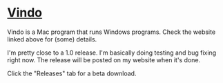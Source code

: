 # [Vindo](https://vindo.co)

Vindo is a Mac program that runs Windows programs. Check the website linked above for (some) details.

I'm pretty close to a 1.0 release. I'm basically doing testing and bug fixing right now. The release will be posted on my website when it's done.

Click the "Releases" tab for a beta download.
